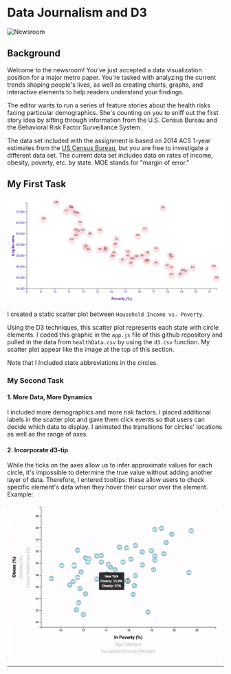 # Data Journalism and D3

![Newsroom](https://media.giphy.com/media/v2xIous7mnEYg/giphy.gif)

## Background

Welcome to the newsroom! You've just accepted a data visualization position for a major metro paper. You're tasked with analyzing the current trends shaping people's lives, as well as creating charts, graphs, and interactive elements to help readers understand your findings.

The editor wants to run a series of feature stories about the health risks facing particular demographics. She's counting on you to sniff out the first story idea by sifting through information from the U.S. Census Bureau and the Behavioral Risk Factor Surveillance System.

The data set included with the assignment is based on 2014 ACS 1-year estimates from the [US Census Bureau](https://data.census.gov/cedsci/), but you are free to investigate a different data set. The current data set includes data on rates of income, obesity, poverty, etc. by state. MOE stands for "margin of error."

## My First Task

![static](Images/static.png)

I created a static scatter plot between `Household Income vs. Poverty`.

Using the D3 techniques, this scatter plot represents each state with circle elements. I coded this graphic in the `app.js` file of this github repository and pulled in the data from `healthData.csv` by using the `d3.csv` function. My scatter plot appear like the image at the top of this section.

Note that I Included state abbreviations in the circles.

### My Second Task

#### 1. More Data, More Dynamics

I included more demographics and more risk factors. I placed additional labels in the scatter plot and gave them click events so that users can decide which data to display. I animated the transitions for circles' locations as well as the range of axes. 

#### 2. Incorporate d3-tip

While the ticks on the axes allow us to infer approximate values for each circle, it's impossible to determine the true value without adding another layer of data. Therefore, I entered tooltips: these allow users to check specific element's data when they hover their cursor over the element. Example:

![8-tooltip](Images/8-tooltip.gif)

- - -


